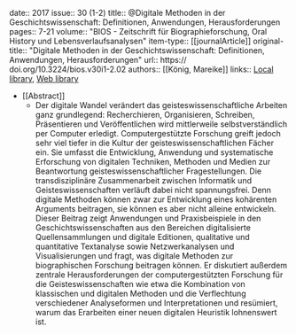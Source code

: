 date:: 2017
issue:: 30 (1-2)
title:: @Digitale Methoden in der Geschichtswissenschaft: Definitionen, Anwendungen, Herausforderungen
pages:: 7-21
volume:: "BIOS - Zeitschrift für Biographieforschung, Oral History und Lebensverlaufsanalysen"
item-type:: [[journalArticle]]
original-title:: "Digitale Methoden in der Geschichtswissenschaft: Definitionen, Anwendungen, Herausforderungen"
url:: https:// doi.org/10.3224/bios.v30i1-2.02
authors:: [[König, Mareike]]
links:: [Local library](zotero://select/groups/2386895/items/FMQNPUKL), [Web library](https://www.zotero.org/groups/2386895/items/FMQNPUKL)

- [[Abstract]]
	- Der digitale Wandel verändert das geisteswissenschaftliche Arbeiten ganz grundlegend: Recherchieren, Organisieren, Schreiben, Präsentieren und Veröffentlichen wird mittlerweile selbstverständlich per Computer erledigt. Computergestützte Forschung greift jedoch sehr viel tiefer in die Kultur der geisteswissenschaftlichen Fächer ein. Sie umfasst die Entwicklung, Anwendung und systematische Erforschung von digitalen Techniken, Methoden und Medien zur Beantwortung geisteswissenschaftlicher Fragestellungen. Die transdisziplinäre Zusammenarbeit zwischen Informatik und Geisteswissenschaften verläuft dabei nicht spannungsfrei. Denn digitale Methoden können zwar zur Entwicklung eines kohärenten Arguments beitragen, sie können es aber nicht alleine entwickeln. Dieser Beitrag zeigt Anwendungen und Praxisbeispiele in den Geschichtswissenschaften aus den Bereichen digitalisierte Quellensammlungen und digitale Editionen, qualitative und quantitative Textanalyse sowie Netzwerkanalysen und Visualisierungen und fragt, was digitale Methoden zur biographischen Forschung beitragen können. Er diskutiert außerdem zentrale Herausforderungen der computergestützten Forschung für die Geisteswissenschaften wie etwa die Kombination von klassischen und digitalen Methoden und die Verflechtung verschiedener Analyseformen und Interpretationen und resümiert, warum das Erarbeiten einer neuen digitalen Heuristik lohnenswert ist.